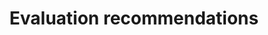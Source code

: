 ---
title: 'Evaluation recommendations'
field: 'is.evaluation.recommendations'
slug: 'impact-evaluation-recommendations'
description: 'Recommendations from an evaluative study'
required: False
module: 'Impact'
cluster: 'Impact'
policy: 'Free value. Repeat values.'
---